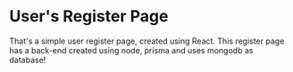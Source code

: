 # User's Register Page

That's a simple user register page, created using React. This register page has a back-end created using node, prisma and uses mongodb as database!

